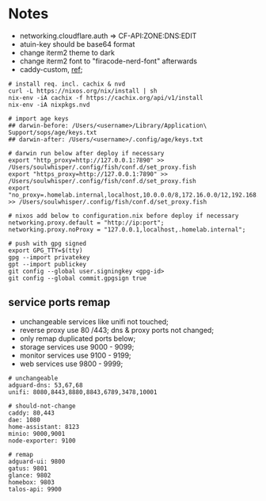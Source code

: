 # Notes

- networking.cloudflare.auth => CF-API:ZONE:DNS:EDIT
- atuin-key should be base64 format
- change iterm2 theme to dark
- change iterm2 font to "firacode-nerd-font" afterwards
- caddy-custom, [ref](https://github.com/Ramblurr/nixos-caddy);

```shell
# install req. incl. cachix & nvd
curl -L https://nixos.org/nix/install | sh
nix-env -iA cachix -f https://cachix.org/api/v1/install
nix-env -iA nixpkgs.nvd

# import age keys
## darwin-before: /Users/<username>/Library/Application\ Support/sops/age/keys.txt
## darwin-after: /Users/<username>/.config/age/keys.txt

# darwin run below after deploy if necessary
export "http_proxy=http://127.0.0.1:7890" >> /Users/soulwhisper/.config/fish/conf.d/set_proxy.fish
export "https_proxy=http://127.0.0.1:7890" >> /Users/soulwhisper/.config/fish/conf.d/set_proxy.fish
export "no_proxy=.homelab.internal,localhost,10.0.0.0/8,172.16.0.0/12,192.168.0.0/16" >> /Users/soulwhisper/.config/fish/conf.d/set_proxy.fish

# nixos add below to configuration.nix before deploy if necessary
networking.proxy.default = "http://ip:port";
networking.proxy.noProxy = "127.0.0.1,localhost,.homelab.internal";

# push with gpg signed
export GPG_TTY=$(tty)
gpg --import privatekey
gpt --import publickey
git config --global user.signingkey <gpg-id>
git config --global commit.gpgsign true
```

## service ports remap

- unchangeable services like unifi not touched;
- reverse proxy use 80 /443; dns & proxy ports not changed;
- only remap duplicated ports below;
- storage services use 9000 - 9099;
- monitor services use 9100 - 9199;
- web services use 9800 - 9999;

```shell
# unchangeable
adguard-dns: 53,67,68
unifi: 8080,8443,8880,8843,6789,3478,10001

# should-not-change
caddy: 80,443
dae: 1080
home-assistant: 8123
minio: 9000,9001
node-exporter: 9100

# remap
adguard-ui: 9800
gatus: 9801
glance: 9802
homebox: 9803
talos-api: 9900

```